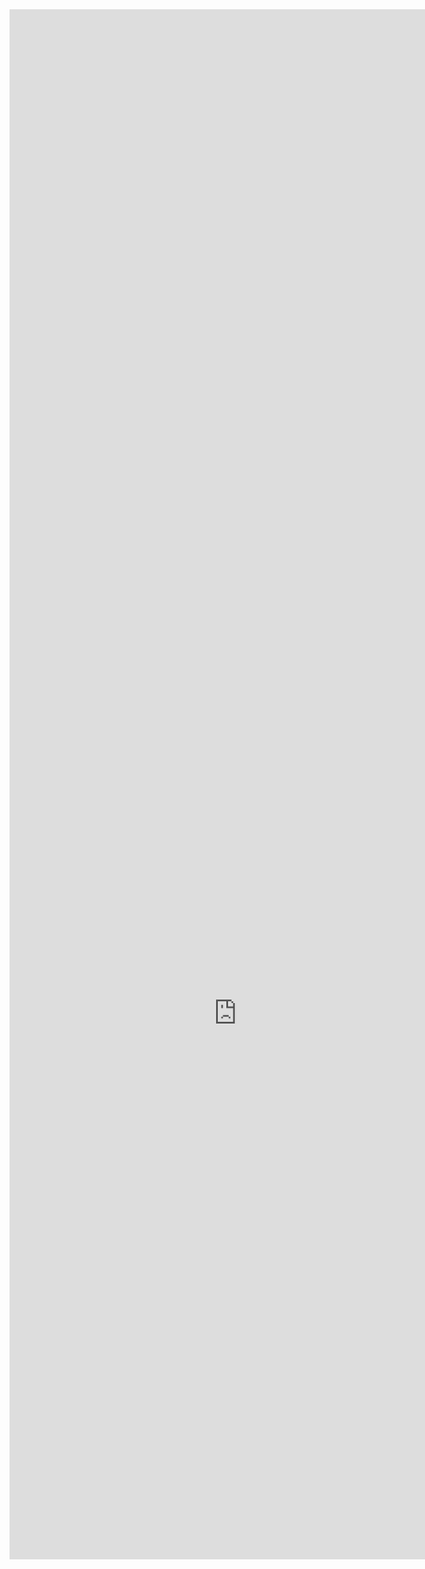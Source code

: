 <!DOCTYPE html>
<html lang="pt-br">
  <head>
    <title>POWER BI</title>
    <meta charset="utf-8">
  </head>
  <body>
    <iframe title="KEVIN ANALISE DE CONSERTO" width="1932" height="803.5" src="https://app.powerbi.com/view?r=eyJrIjoiMWFkNmMwMDMtMjRiYy00MzFhLWFmNDMtMTcyODY4YjA0YTU0IiwidCI6ImIyZmE0MzA0LWVmNDgtNGVkMy1iZThkLWZiNDQ2NDYxMDUzOCJ9" frameborder="0" allowFullScreen="true"></iframe>
  </body>
  
  <body>
    <iframe title="BI POWER" width="800" height="1920.5" src="https://app.powerbi.com/view?r=eyJrIjoiNGU2NjE2YmYtZWNhYS00MTcwLWE1MzEtNzI4OTk5N2E1ZTg2IiwidCI6ImIyZmE0MzA0LWVmNDgtNGVkMy1iZThkLWZiNDQ2NDYxMDUzOCJ9" frameborder="0" allowFullScreen="true"></iframe>

  </body>
</html>
